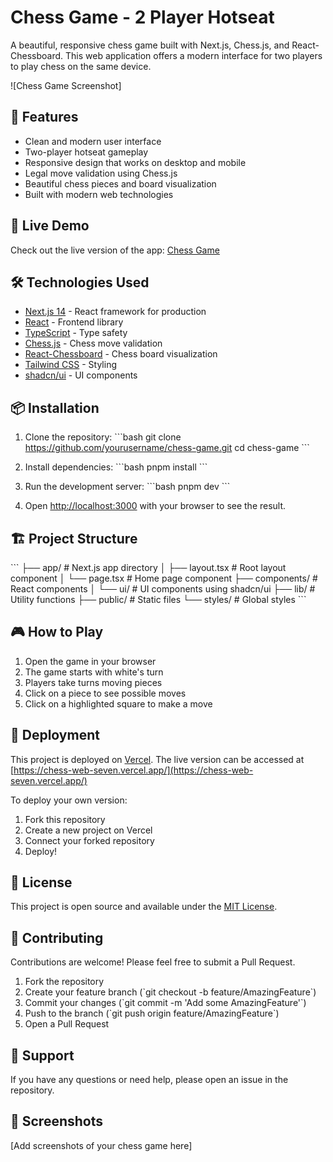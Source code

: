 # Chess Game - 2 Player Hotseat

A beautiful, responsive chess game built with Next.js, Chess.js, and React-Chessboard. This web application offers a modern interface for two players to play chess on the same device.

![Chess Game Screenshot]

## 🌟 Features

- Clean and modern user interface
- Two-player hotseat gameplay
- Responsive design that works on desktop and mobile
- Legal move validation using Chess.js
- Beautiful chess pieces and board visualization
- Built with modern web technologies

## 🚀 Live Demo

Check out the live version of the app: [Chess Game](https://chess-web-seven.vercel.app/)

## 🛠️ Technologies Used

- [Next.js 14](https://nextjs.org/) - React framework for production
- [React](https://reactjs.org/) - Frontend library
- [TypeScript](https://www.typescriptlang.org/) - Type safety
- [Chess.js](https://github.com/jhlywa/chess.js) - Chess move validation
- [React-Chessboard](https://www.npmjs.com/package/react-chessboard) - Chess board visualization
- [Tailwind CSS](https://tailwindcss.com/) - Styling
- [shadcn/ui](https://ui.shadcn.com/) - UI components

## 📦 Installation

1. Clone the repository:
\`\`\`bash
git clone https://github.com/yourusername/chess-game.git
cd chess-game
\`\`\`

2. Install dependencies:
\`\`\`bash
pnpm install
\`\`\`

3. Run the development server:
\`\`\`bash
pnpm dev
\`\`\`

4. Open [http://localhost:3000](http://localhost:3000) with your browser to see the result.

## 🏗️ Project Structure

\`\`\`
├── app/                  # Next.js app directory
│   ├── layout.tsx       # Root layout component
│   └── page.tsx         # Home page component
├── components/          # React components
│   └── ui/             # UI components using shadcn/ui
├── lib/                 # Utility functions
├── public/             # Static files
└── styles/             # Global styles
\`\`\`

## 🎮 How to Play

1. Open the game in your browser
2. The game starts with white's turn
3. Players take turns moving pieces
4. Click on a piece to see possible moves
5. Click on a highlighted square to make a move

## 🚀 Deployment

This project is deployed on [Vercel](https://vercel.com). The live version can be accessed at [https://chess-web-seven.vercel.app/](https://chess-web-seven.vercel.app/)

To deploy your own version:

1. Fork this repository
2. Create a new project on Vercel
3. Connect your forked repository
4. Deploy!

## 📝 License

This project is open source and available under the [MIT License](LICENSE).

## 👥 Contributing

Contributions are welcome! Please feel free to submit a Pull Request.

1. Fork the repository
2. Create your feature branch (\`git checkout -b feature/AmazingFeature\`)
3. Commit your changes (\`git commit -m 'Add some AmazingFeature'\`)
4. Push to the branch (\`git push origin feature/AmazingFeature\`)
5. Open a Pull Request

## 🤝 Support

If you have any questions or need help, please open an issue in the repository.

## 📸 Screenshots

[Add screenshots of your chess game here]
